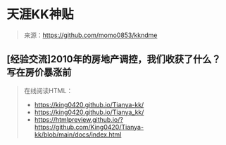 # 天涯KK神贴
> 来源：https://github.com/momo0853/kkndme
## [经验交流]2010年的房地产调控，我们收获了什么？写在房价暴涨前
> 在线阅读HTML：
> - https://king0420.github.io/Tianya-kk/
> - https://king0420.github.io/Tianya_kk/
> - https://htmlpreview.github.io/?https://github.com/King0420/Tianya-kk/blob/main/docs/index.html
